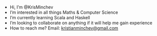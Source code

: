 - Hi, I’m @KrisMinchev
- I’m interested in all things Maths & Computer Science
- I’m currently learning Scala and Haskell
- I’m looking to collaborate on anything if it will help me gain experience
- How to reach me? Email: kristianminchev@gmail.com

<!---
KrisMinchev/KrisMinchev is a ✨ special ✨ repository because its `README.md` (this file) appears on your GitHub profile.
You can click the Preview link to take a look at your changes.
--->
